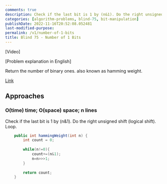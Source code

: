 ```yaml
---
comments: true
description: Check if the last bit is 1 by (n&1). Do the right unsigned shift (logical shift >>>). Loop.
categories: [algorithm-problems, blind-75, bit-manipulation]
publishDate: 2022-11-16T20:52:08.052481
last-modified-purpose:
permalink: /v1/number-of-1-bits
title: Blind 75 - Number of 1 Bits
---
```


[Video]

[Problem explanation in English]

Return the number of binary ones. also known as hamming weight.

[Link](https://leetcode.com/problems/number-of-1-bits/)

## Approaches

### O(time) time; O(space) space; n lines

Check if the last bit is 1 by (n&1). Do the right unsigned shift (logical shift). Loop.

```java
    public int hammingWeight(int n) {
        int count = 0;
        
        while(n!=0){
            count+=(n&1);
            n=n>>>1;
        }
        
        return count;
    }
```
